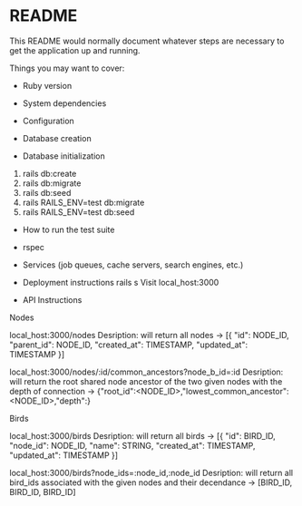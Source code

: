 # README

This README would normally document whatever steps are necessary to get the
application up and running.

Things you may want to cover:

* Ruby version

* System dependencies

* Configuration

* Database creation

* Database initialization
1. rails db:create
2. rails db:migrate
3. rails db:seed
4. rails RAILS_ENV=test db:migrate
5. rails RAILS_ENV=test db:seed   

* How to run the test suite
- rspec

* Services (job queues, cache servers, search engines, etc.)

* Deployment instructions
rails s
Visit local_host:3000

* API Instructions

Nodes 

local_host:3000/nodes
Desription: will return all nodes
-> [{
    "id": NODE_ID,
    "parent_id": NODE_ID,
    "created_at": TIMESTAMP,
    "updated_at": TIMESTAMP
  }]

local_host:3000/nodes/:id/common_ancestors?node_b_id=:id
Desription: will return the root shared node ancestor of the two given nodes with the depth of connection
-> {"root_id":<NODE_ID>,"lowest_common_ancestor":<NODE_ID>,"depth":<INTEGER>}

Birds

local_host:3000/birds
Desription: will return all birds
-> [{
    "id": BIRD_ID,
    "node_id": NODE_ID,
    "name": STRING,
    "created_at": TIMESTAMP,
    "updated_at": TIMESTAMP
}]


local_host:3000/birds?node_ids=:node_id,:node_id
Desription: will return all bird_ids associated with the given nodes and their decendance 
-> [BIRD_ID, BIRD_ID, BIRD_ID]